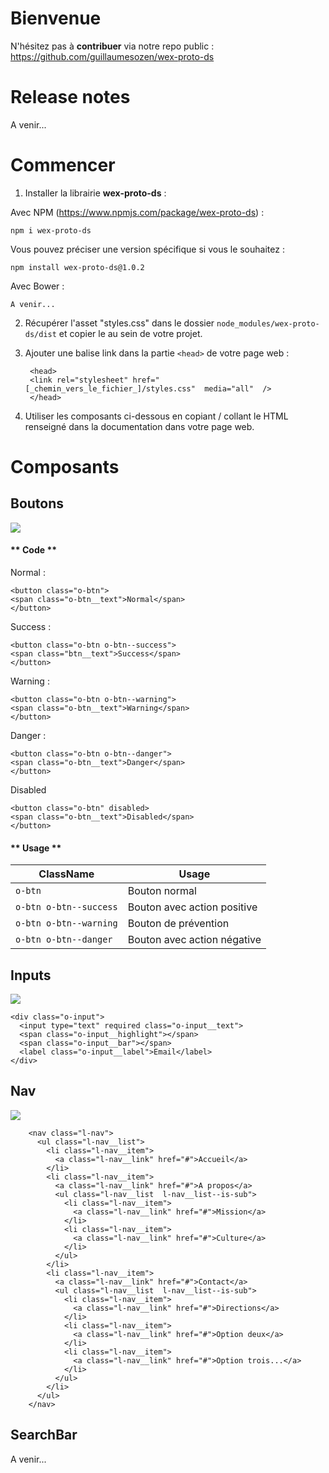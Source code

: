 # Bienvenue

N'hésitez pas à **contribuer** via notre repo public : https://github.com/guillaumesozen/wex-proto-ds 

# Release notes

A venir...

# Commencer

1. Installer la librairie **wex-proto-ds** :

Avec NPM (https://www.npmjs.com/package/wex-proto-ds) : 

`npm i wex-proto-ds`

Vous pouvez préciser une version spécifique si vous le souhaitez : 

`npm install wex-proto-ds@1.0.2`


Avec Bower :

`A venir...`

2. Récupérer l'asset "styles.css" dans le dossier `node_modules/wex-proto-ds/dist` et copier le au sein de votre projet.

3. Ajouter une balise link dans la partie `<head>` de votre page web : 

        <head>
        <link rel="stylesheet" href="[_chemin_vers_le_fichier_]/styles.css"  media="all"  />
        </head>


4. Utiliser les composants ci-dessous en copiant / collant le HTML renseigné dans la documentation dans votre page web.

# Composants

## Boutons

![](https://i.ibb.co/9WGSDLN/Capture-d-e-cran-2019-03-27-a-00-23-54.png)


<!-- tabs:start -->

#### ** Code **

Normal :

    <button class="o-btn">
    <span class="o-btn__text">Normal</span>
    </button>

Success :

    <button class="o-btn o-btn--success">
    <span class="btn__text">Success</span>
    </button>

Warning : 

    <button class="o-btn o-btn--warning">
    <span class="o-btn__text">Warning</span>
    </button>

Danger :

    <button class="o-btn o-btn--danger">
    <span class="o-btn__text">Danger</span>
    </button>

Disabled

    <button class="o-btn" disabled>
    <span class="o-btn__text">Disabled</span>
    </button>


#### ** Usage **

| ClassName                         |Usage                         |
|-------------------------------|-----------------------------|
|`o-btn`            |Bouton normal            |
|`o-btn o-btn--success`            |Bouton avec action positive            |
|`o-btn o-btn--warning`|Bouton de prévention|
|`o-btn o-btn--danger`|Bouton avec action négative|

<!-- tabs:end -->

<!-- 

[codepenbutton website](https://codepen.io/gandre/pen/RdXjbJ ':include :type=iframe width=100% height=600px')

-->
## Inputs

![](https://i.ibb.co/6JFY0gp/Capture-d-e-cran-2019-04-02-a-14-12-37.png)

    <div class="o-input">      
      <input type="text" required class="o-input__text">
      <span class="o-input__highlight"></span>
      <span class="o-input__bar"></span>
      <label class="o-input__label">Email</label>
    </div>
    
## Nav

![](https://i.ibb.co/5Ry7hTY/Capture-d-e-cran-2019-03-27-a-00-24-38.png)

        <nav class="l-nav">
          <ul class="l-nav__list">
            <li class="l-nav__item">
              <a class="l-nav__link" href="#">Accueil</a>
            </li>
            <li class="l-nav__item">
              <a class="l-nav__link" href="#">A propos</a>
              <ul class="l-nav__list  l-nav__list--is-sub">
                <li class="l-nav__item">
                  <a class="l-nav__link" href="#">Mission</a>
                </li>
                <li class="l-nav__item">
                  <a class="l-nav__link" href="#">Culture</a>
                </li>
              </ul>
            </li>
            <li class="l-nav__item">
              <a class="l-nav__link" href="#">Contact</a>
              <ul class="l-nav__list  l-nav__list--is-sub">
                <li class="l-nav__item">
                  <a class="l-nav__link" href="#">Directions</a>
                </li>
                <li class="l-nav__item">
                  <a class="l-nav__link" href="#">Option deux</a>
                </li>
                <li class="l-nav__item">
                  <a class="l-nav__link" href="#">Option trois...</a>
                </li>
              </ul>
            </li>
          </ul>
        </nav>

## SearchBar

A venir...